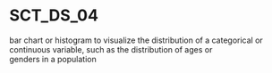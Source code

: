 # SCT_DS_04
 bar chart or histogram to visualize the distribution of a categorical or continuous variable, such as the distribution of ages or genders in a population
